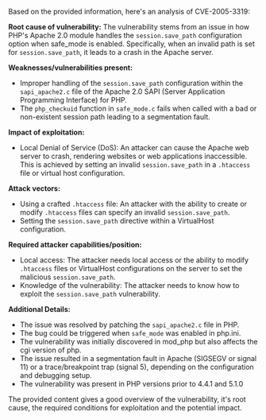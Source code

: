 Based on the provided information, here's an analysis of CVE-2005-3319:

**Root cause of vulnerability:**
The vulnerability stems from an issue in how PHP's Apache 2.0 module handles the `session.save_path` configuration option when safe_mode is enabled. Specifically, when an invalid path is set for `session.save_path`, it leads to a crash in the Apache server.

**Weaknesses/vulnerabilities present:**
- Improper handling of the `session.save_path` configuration within the `sapi_apache2.c` file of the Apache 2.0 SAPI (Server Application Programming Interface) for PHP.
- The `php_checkuid` function in `safe_mode.c` fails when called with a bad or non-existent session path leading to a segmentation fault.

**Impact of exploitation:**
- Local Denial of Service (DoS): An attacker can cause the Apache web server to crash, rendering websites or web applications inaccessible. This is achieved by setting an invalid `session.save_path` in a `.htaccess` file or virtual host configuration.

**Attack vectors:**
- Using a crafted `.htaccess` file: An attacker with the ability to create or modify `.htaccess` files can specify an invalid `session.save_path`.
- Setting the `session.save_path` directive within a VirtualHost configuration.

**Required attacker capabilities/position:**
- Local access: The attacker needs local access or the ability to modify `.htaccess` files or VirtualHost configurations on the server to set the malicious `session.save_path`.
- Knowledge of the vulnerability: The attacker needs to know how to exploit the `session.save_path` vulnerability.

**Additional Details:**
- The issue was resolved by patching the `sapi_apache2.c` file in PHP.
- The bug could be triggered when `safe_mode` was enabled in php.ini.
- The vulnerability was initially discovered in mod\_php but also affects the cgi version of php.
- The issue resulted in a segmentation fault in Apache (SIGSEGV or signal 11) or a trace/breakpoint trap (signal 5), depending on the configuration and debugging setup.
- The vulnerability was present in PHP versions prior to 4.4.1 and 5.1.0

The provided content gives a good overview of the vulnerability, it's root cause, the required conditions for exploitation and the potential impact.